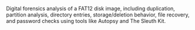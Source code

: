 Digital forensics analysis of a FAT12 disk image, including duplication, partition analysis, directory entries, storage/deletion behavior, file recovery, and password checks using tools like Autopsy and The Sleuth Kit.
